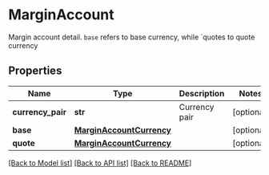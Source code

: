 # MarginAccount

Margin account detail. `base` refers to base currency, while `quotes to quote currency
## Properties
Name | Type | Description | Notes
------------ | ------------- | ------------- | -------------
**currency_pair** | **str** | Currency pair | [optional] 
**base** | [**MarginAccountCurrency**](MarginAccountCurrency.md) |  | [optional] 
**quote** | [**MarginAccountCurrency**](MarginAccountCurrency.md) |  | [optional] 

[[Back to Model list]](../README.md#documentation-for-models) [[Back to API list]](../README.md#documentation-for-api-endpoints) [[Back to README]](../README.md)


